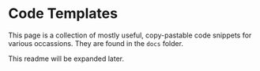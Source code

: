 # Code Templates

This page is a collection of mostly useful, copy-pastable code snippets for various occassions.
They are found in the `docs` folder.

This readme will be expanded later.
